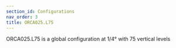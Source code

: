 ```yaml
---
section_id: Configurations
nav_order: 3
title: ORCA025.L75
---
```


ORCA025.L75 is a global configuration at 1/4° with 75 vertical levels

